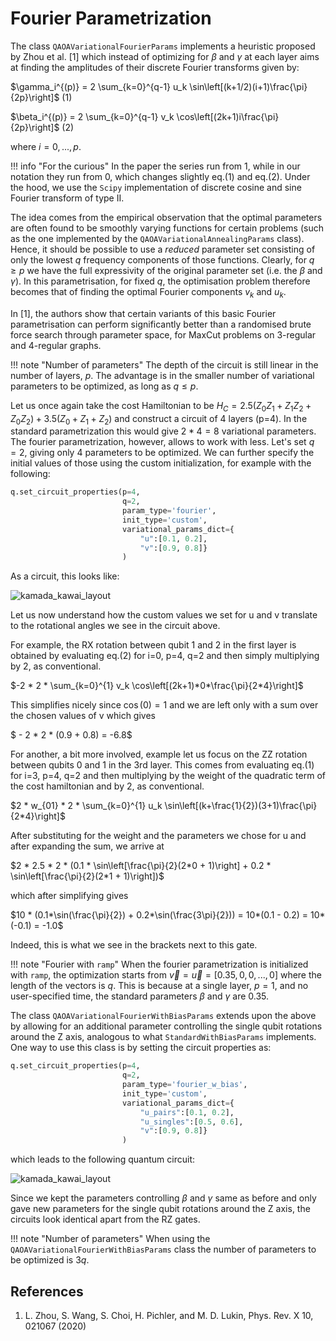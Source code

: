 # Fourier Parametrization

The class `QAOAVariationalFourierParams` implements a heuristic proposed by Zhou et al. [1] which instead of optimizing for $\beta$ and $\gamma$ at each layer aims at finding the amplitudes of their discrete Fourier transforms given by:

$\gamma_i^{(p)} = 2 \sum_{k=0}^{q-1} u_k \sin\left[(k+1/2)(i+1)\frac{\pi}{2p}\right]$ (1)

$\beta_i^{(p)} = 2 \sum_{k=0}^{q-1} v_k \cos\left[(2k+1)i\frac{\pi}{2p}\right]$ (2)

where $i = 0,...,p$.

!!! info "For the curious"
    In the paper the series run from 1, while in our notation they run from 0, which changes slightly eq.(1) and eq.(2). Under the hood, we use the `Scipy` implementation of discrete cosine and sine Fourier transform of type II. 


The idea comes from the empirical observation that the optimal parameters are often found to be smoothly varying functions for certain problems (such as the one implemented by the `QAOAVariationalAnnealingParams` class). Hence, it should be possible to use a *reduced* parameter set consisting of only the lowest $q$ frequency components of those functions. Clearly, for $q\geq p$ we have the full expressivity of the original parameter set (i.e. the $\beta$ and $\gamma$). In this parametrisation, for fixed $q$, the optimisation problem therefore becomes that of finding the optimal Fourier components $v_k$ and $u_k$. 

In [1], the authors show that certain variants of this basic Fourier parametrisation can perform significantly better than a randomised brute force search through parameter space, for MaxCut problems on 3-regular and 4-regular graphs. 

!!! note "Number of parameters"
    The depth of the circuit is still linear in the number of layers, $p$. The advantage is in the smaller number of variational parameters to be optimized, as long as $q \leq p$.

Let us once again take the cost Hamiltonian to be $H_C = 2.5 (Z_0Z_1 + Z_1Z_2 + Z_0Z_2) + 3.5 (Z_0 + Z_1 + Z_2)$ and construct a circuit of 4 layers (p=4). In the standard parametrization this would give $2*4 = 8$ variational parameters. The fourier parametrization, however, allows to work with less. Let's set $q=2$, giving only $4$ parameters to be optimized.
We can further specify the initial values of those using the custom initialization, for example with the following:

```Python
q.set_circuit_properties(p=4, 
                         q=2, 
                         param_type='fourier',
                         init_type='custom',
                         variational_params_dict={
                             "u":[0.1, 0.2], 
                             "v":[0.9, 0.8]}
                         )
```

As a circuit, this looks like:

![kamada_kawai_layout](/img/circuit_fourier.png)

Let us now understand how the custom values we set for u and v translate to the rotational angles we see in the circuit above.

For example, the RX rotation between qubit 1 and 2 in the first layer is obtained by evaluating eq.(2) for i=0, p=4, q=2 and then simply multiplying by 2, as conventional. 

$-2 * 2 * \sum_{k=0}^{1} v_k \cos\left[(2k+1)*0*\frac{\pi}{2*4}\right]$

This simplifies nicely since $\cos(0)=1$ and we are left only with a sum over the chosen values of v which gives

$ - 2 * 2 * (0.9 + 0.8) = -6.8$

For another, a bit more involved, example let us focus on the ZZ rotation between qubits 0 and 1 in the 3rd layer. This comes from evaluating eq.(1) for i=3, p=4, q=2 and then multiplying by the weight of the quadratic term of the cost hamiltonian and by 2, as conventional. 

$2 * w_{01} * 2 * \sum_{k=0}^{1} u_k \sin\left[(k+\frac{1}{2})(3+1)\frac{\pi}{2*4}\right]$

After substituting for the weight and the parameters we chose for u and after expanding the sum, we arrive at

$2 * 2.5 * 2 * (0.1 * \sin\left[\frac{\pi}{2}(2*0 + 1)\right] + 0.2 * \sin\left[\frac{\pi}{2}(2*1 + 1)\right])$

which after simplifying gives

$10 * (0.1*\sin(\frac{\pi}{2}) + 0.2*\sin(\frac{3\pi}{2})) = 10*(0.1 - 0.2) = 10*(-0.1) = -1.0$ 

Indeed, this is what we see in the brackets next to this gate.


!!! note "Fourier with `ramp`"
    When the fourier parametrization is initialized with `ramp`, the optimization starts from $\vec{v} = \vec{u} = [0.35, 0, 0, ..., 0]$ where the length of the vectors is $q$. This is because at a single layer, $p=1$, and no user-specified time, the standard parameters $\beta$ and $\gamma$ are 0.35.


The class `QAOAVariationalFourierWithBiasParams` extends upon the above by allowing for an additional parameter controlling the single qubit rotations around the Z axis, analogous to what `StandardWithBiasParams` implements. 
One way to use this class is by setting the circuit properties as:
```Python
q.set_circuit_properties(p=4, 
                         q=2, 
                         param_type='fourier_w_bias',
                         init_type='custom',
                         variational_params_dict={
                             "u_pairs":[0.1, 0.2], 
                             "u_singles":[0.5, 0.6], 
                             "v":[0.9, 0.8]}
                         )
```
which leads to the following quantum circuit:

![kamada_kawai_layout](/img/circuit_fourier_w_bias.png)

Since we kept the parameters controlling $\beta$ and $\gamma$ same as before and only gave new parameters for the single qubit rotations around the Z axis, the circuits look identical apart from the RZ gates. 

!!! note "Number of parameters"
    When using the `QAOAVariationalFourierWithBiasParams` class the number of parameters to be optimized is $3q$. 

References
----------
1. L. Zhou, S. Wang, S. Choi, H. Pichler, and M. D. Lukin, Phys. Rev. X 10, 021067 (2020)